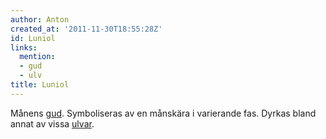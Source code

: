 ```yaml
---
author: Anton
created_at: '2011-11-30T18:55:28Z'
id: Luniol
links:
  mention:
  - gud
  - ulv
title: Luniol
---
```


Månens [gud]. Symboliseras av en månskära i varierande fas. Dyrkas bland annat av vissa [ulvar].

  [gud]: gud
  [ulvar]: ulv
